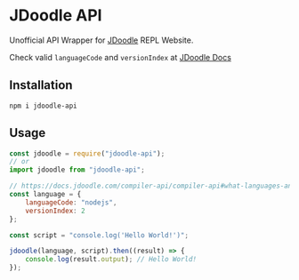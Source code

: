 # JDoodle API

Unofficial API Wrapper for [JDoodle](https://www.jdoodle.com/) REPL Website.

Check valid `languageCode` and `versionIndex` at [JDoodle Docs](https://docs.jdoodle.com/compiler-api/compiler-api#what-languages-and-versions-supported)

## Installation

`npm i jdoodle-api`

## Usage

```js
const jdoodle = require("jdoodle-api");
// or
import jdoodle from "jdoodle-api";

// https://docs.jdoodle.com/compiler-api/compiler-api#what-languages-and-versions-supported
const language = {
	languageCode: "nodejs",
	versionIndex: 2
};

const script = "console.log('Hello World!')";

jdoodle(language, script).then((result) => {
	console.log(result.output); // Hello World!
});
```